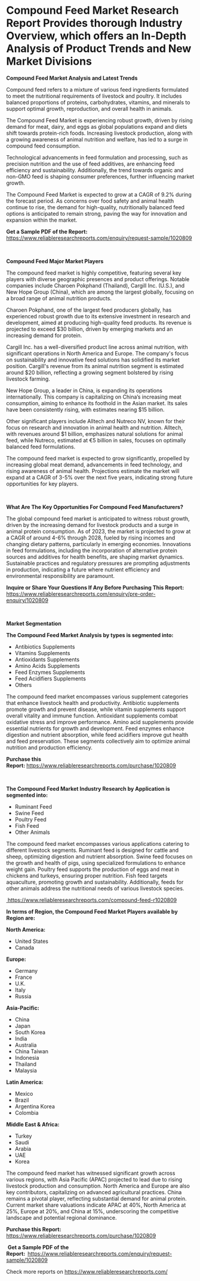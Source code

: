 <p><h1>Compound Feed Market Research Report Provides thorough Industry Overview, which offers an In-Depth Analysis of Product Trends and New Market Divisions</h1></p><p><strong>Compound Feed Market Analysis and Latest Trends</strong></p>
<p><p>Compound feed refers to a mixture of various feed ingredients formulated to meet the nutritional requirements of livestock and poultry. It includes balanced proportions of proteins, carbohydrates, vitamins, and minerals to support optimal growth, reproduction, and overall health in animals. </p><p>The Compound Feed Market is experiencing robust growth, driven by rising demand for meat, dairy, and eggs as global populations expand and diets shift towards protein-rich foods. Increasing livestock production, along with a growing awareness of animal nutrition and welfare, has led to a surge in compound feed consumption. </p><p>Technological advancements in feed formulation and processing, such as precision nutrition and the use of feed additives, are enhancing feed efficiency and sustainability. Additionally, the trend towards organic and non-GMO feed is shaping consumer preferences, further influencing market growth.</p><p>The Compound Feed Market is expected to grow at a CAGR of 9.2% during the forecast period. As concerns over food safety and animal health continue to rise, the demand for high-quality, nutritionally balanced feed options is anticipated to remain strong, paving the way for innovation and expansion within the market.</p></p>
<p><strong>Get a Sample PDF of the Report:&nbsp;</strong> <a href="https://www.reliableresearchreports.com/enquiry/request-sample/1020809?utm_campaign=2030&utm_medium=2&utm_source=Github&utm_content=ia&utm_term=30032025&utm_id=compound-feed">https://www.reliableresearchreports.com/enquiry/request-sample/1020809</a></p>
<p>&nbsp;</p>
<p><strong>Compound Feed Major Market Players</strong></p>
<p><p>The compound feed market is highly competitive, featuring several key players with diverse geographic presences and product offerings. Notable companies include Charoen Pokphand (Thailand), Cargill Inc. (U.S.), and New Hope Group (China), which are among the largest globally, focusing on a broad range of animal nutrition products.</p><p>Charoen Pokphand, one of the largest feed producers globally, has experienced robust growth due to its extensive investment in research and development, aimed at producing high-quality feed products. Its revenue is projected to exceed $30 billion, driven by emerging markets and an increasing demand for protein.</p><p>Cargill Inc. has a well-diversified product line across animal nutrition, with significant operations in North America and Europe. The company's focus on sustainability and innovative feed solutions has solidified its market position. Cargill's revenue from its animal nutrition segment is estimated around $20 billion, reflecting a growing segment bolstered by rising livestock farming.</p><p>New Hope Group, a leader in China, is expanding its operations internationally. This company is capitalizing on China’s increasing meat consumption, aiming to enhance its foothold in the Asian market. Its sales have been consistently rising, with estimates nearing $15 billion.</p><p>Other significant players include Alltech and Nutreco NV, known for their focus on research and innovation in animal health and nutrition. Alltech, with revenues around $1 billion, emphasizes natural solutions for animal feed, while Nutreco, estimated at €5 billion in sales, focuses on optimally balanced feed formulations.</p><p>The compound feed market is expected to grow significantly, propelled by increasing global meat demand, advancements in feed technology, and rising awareness of animal health. Projections estimate the market will expand at a CAGR of 3-5% over the next five years, indicating strong future opportunities for key players.</p></p>
<p>&nbsp;</p>
<p><strong>What Are The Key Opportunities For Compound Feed Manufacturers?</strong></p>
<p><p>The global compound feed market is anticipated to witness robust growth, driven by the increasing demand for livestock products and a surge in animal protein consumption. As of 2023, the market is projected to grow at a CAGR of around 4-6% through 2028, fueled by rising incomes and changing dietary patterns, particularly in emerging economies. Innovations in feed formulations, including the incorporation of alternative protein sources and additives for health benefits, are shaping market dynamics. Sustainable practices and regulatory pressures are prompting adjustments in production, indicating a future where nutrient efficiency and environmental responsibility are paramount.</p></p>
<p><strong>Inquire or Share Your Questions If Any Before Purchasing This Report:</strong> <a href="https://www.reliableresearchreports.com/enquiry/pre-order-enquiry/1020809?utm_campaign=2030&utm_medium=2&utm_source=Github&utm_content=ia&utm_term=30032025&utm_id=compound-feed">https://www.reliableresearchreports.com/enquiry/pre-order-enquiry/1020809</a></p>
<p>&nbsp;</p>
<p><strong>Market Segmentation</strong></p>
<p><strong>The Compound Feed Market Analysis by types is segmented into:</strong></p>
<p><ul><li>Antibiotics Supplements</li><li>Vitamins Supplements</li><li>Antioxidants Supplements</li><li>Amino Acids Supplements</li><li>Feed Enzymes Supplements</li><li>Feed Acidifiers Supplements</li><li>Others</li></ul></p>
<p><p>The compound feed market encompasses various supplement categories that enhance livestock health and productivity. Antibiotic supplements promote growth and prevent disease, while vitamin supplements support overall vitality and immune function. Antioxidant supplements combat oxidative stress and improve performance. Amino acid supplements provide essential nutrients for growth and development. Feed enzymes enhance digestion and nutrient absorption, while feed acidifiers improve gut health and feed preservation. These segments collectively aim to optimize animal nutrition and production efficiency.</p></p>
<p><strong>Purchase this Report:&nbsp;</strong><a href="https://www.reliableresearchreports.com/purchase/1020809?utm_campaign=2030&utm_medium=2&utm_source=Github&utm_content=ia&utm_term=30032025&utm_id=compound-feed">https://www.reliableresearchreports.com/purchase/1020809</a></p>
<p>&nbsp;</p>
<p><strong>The Compound Feed Market Industry Research by Application is segmented into:</strong></p>
<p><ul><li>Ruminant Feed</li><li>Swine Feed</li><li>Poultry Feed</li><li>Fish Feed</li><li>Other Animals</li></ul></p>
<p><p>The compound feed market encompasses various applications catering to different livestock segments. Ruminant feed is designed for cattle and sheep, optimizing digestion and nutrient absorption. Swine feed focuses on the growth and health of pigs, using specialized formulations to enhance weight gain. Poultry feed supports the production of eggs and meat in chickens and turkeys, ensuring proper nutrition. Fish feed targets aquaculture, promoting growth and sustainability. Additionally, feeds for other animals address the nutritional needs of various livestock species.</p></p>
<p><a href="https://www.reliableresearchreports.com/compound-feed-r1020809?utm_campaign=2030&utm_medium=2&utm_source=Github&utm_content=ia&utm_term=30032025&utm_id=compound-feed">&nbsp;https://www.reliableresearchreports.com/compound-feed-r1020809</a></p>
<p><strong>In terms of Region, the Compound Feed Market Players available by Region are:</strong></p>
<p>
    <p> <strong> North America: </strong>
        <ul>
            <li>United States</li>
            <li>Canada</li>
        </ul>
        </p> 
    <p> <strong> Europe: </strong>
        <ul>
            <li>Germany</li>
            <li>France</li>
            <li>U.K.</li>
            <li>Italy</li>
            <li>Russia</li>
        </ul>
        </p> 
    <p> <strong> Asia-Pacific: </strong>
        <ul>
            <li>China</li>
            <li>Japan</li>
            <li>South Korea</li>
            <li>India</li>
            <li>Australia</li>
            <li>China Taiwan</li>
            <li>Indonesia</li>
            <li>Thailand</li>
            <li>Malaysia</li>
        </ul>
        </p> 
    <p> <strong> Latin America: </strong>
        <ul>
            <li>Mexico</li>
            <li>Brazil</li>
            <li>Argentina Korea</li>
            <li>Colombia</li>
        </ul>
        </p> 
    <p> <strong> Middle East & Africa: </strong>
        <ul>
            <li>Turkey</li>
            <li>Saudi</li>
            <li>Arabia</li>
            <li>UAE</li>
            <li>Korea</li>
        </ul>
    </p>
    </p>
<p><p>The compound feed market has witnessed significant growth across various regions, with Asia Pacific (APAC) projected to lead due to rising livestock production and consumption. North America and Europe are also key contributors, capitalizing on advanced agricultural practices. China remains a pivotal player, reflecting substantial demand for animal protein. Current market share valuations indicate APAC at 40%, North America at 25%, Europe at 20%, and China at 15%, underscoring the competitive landscape and potential regional dominance.</p></p>
<p><strong>Purchase this Report: </strong><a href="https://www.reliableresearchreports.com/purchase/1020809?utm_campaign=2030&utm_medium=2&utm_source=Github&utm_content=ia&utm_term=30032025&utm_id=compound-feed">https://www.reliableresearchreports.com/purchase/1020809</a></p>
<p>&nbsp;<strong>Get a Sample PDF of the Report:&nbsp;&nbsp;</strong><a href="https://www.reliableresearchreports.com/enquiry/request-sample/1020809?utm_campaign=2030&utm_medium=2&utm_source=Github&utm_content=ia&utm_term=30032025&utm_id=compound-feed">https://www.reliableresearchreports.com/enquiry/request-sample/1020809</a></p>
<p><strong></strong></p>
<p>Check more reports on <a href="https://www.reliableresearchreports.com/?utm_campaign=2030&utm_medium=2&utm_source=Github&utm_content=ia&utm_term=30032025&utm_id=compound-feed">https://www.reliableresearchreports.com/</a></p>